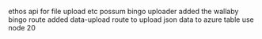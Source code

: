 ethos api for file upload etc
possum bingo uploader
added the wallaby bingo route
added data-upload route to upload json data to azure table
use node 20





